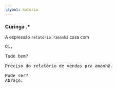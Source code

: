 ```yaml
---
layout: materia
---
```


### Curinga .*

A expressão `relatório.*amanhã` casa com

<pre>
Oi,

Tudo bem?

Preciso do <span class="regex">relatório de vendas pra amanhã</span>.

Pode ser?
Abraço.
</pre>